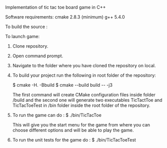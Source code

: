Implementation of tic tac toe board game in C++

Software requirements: 
cmake 2.8.3 (minimum)
g++ 5.4.0

To build the source : 

To launch game:

1. Clone repository.

2. Open command prompt.

3. Navigate to the folder where you have cloned the repository on local.

4. To build your project run the following in root folder of the repository:

	$ cmake -H. -Bbuild
	$ cmake --build build -- -j3
	
   The first command will create CMake configuration files inside folder /build and the second one will generate two executables TicTactToe and TicTacToeTest in /bin folder inside the root folder of the repository.

5. To run the game can do :
	$ ./bin/TicTacToe

	This will give you the start menu for the game from where you can choose different options and will be able to play the game.

6. To run the unit tests for the game do :
	$ ./bin/TicTacToeTest
